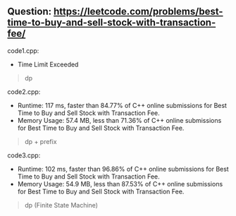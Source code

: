 ## Question: https://leetcode.com/problems/best-time-to-buy-and-sell-stock-with-transaction-fee/

code1.cpp:
* Time Limit Exceeded
> dp

code2.cpp:
* Runtime: 117 ms, faster than 84.77% of C++ online submissions for Best Time to Buy and Sell Stock with Transaction Fee.
* Memory Usage: 57.4 MB, less than 71.36% of C++ online submissions for Best Time to Buy and Sell Stock with Transaction Fee.
> dp + prefix

code3.cpp:
* Runtime: 102 ms, faster than 96.86% of C++ online submissions for Best Time to Buy and Sell Stock with Transaction Fee.
* Memory Usage: 54.9 MB, less than 87.53% of C++ online submissions for Best Time to Buy and Sell Stock with Transaction Fee.
> dp (Finite State Machine)